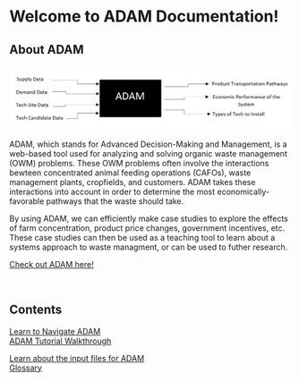 <h1>Welcome to ADAM Documentation!</h1>
<h2>About ADAM</h2>

<img src="Pictures\ADAM_graphic.png">


<p>
    ADAM, which stands for Advanced Decision-Making and Management, is a web-based tool used for analyzing and solving organic waste management (OWM) problems. These OWM problems often involve the interactions bewteen concentrated animal feeding operations (CAFOs), waste management plants, cropfields, and customers. ADAM takes these interactions into account in order to determine the most economically-favorable pathways that the waste should take.
</p> 

<p>
By using ADAM, we can efficiently make case studies to explore the effects of farm concentration, product price changes, government incentives, etc. These case studies can then be used as a teaching tool to learn about a systems approach to waste managment, or can be used to futher research. 
</p>
<p><a href="http://54.208.179.171:8000/">Check out ADAM here!</a></p>

<br>

<h2>Contents</h2>
<a href="/ADAM_Tutorial/navigation.html">Learn to Navigate ADAM</a>
<br>
<a href="/ADAM_Tutorial/tutorial.html">ADAM Tutorial Walkthrough</a>

<!--
<ul>
<li><a href="biogas_from_waste.html">Biogas from Waste Example</a></li>
<li><a href="custom_model.html">Custom Model Example</a></li>
</ul>
-->

<a href="/ADAM_Tutorial/input_files.html">Learn about the input files for ADAM</a>
<br>
<a href="/ADAM_Tutorial/glossary.html">Glossary</a>





